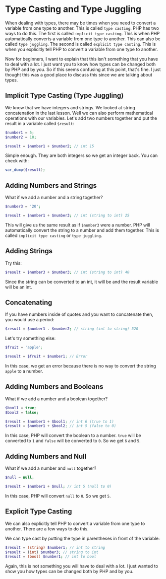 # Type Casting and Type Juggling

When dealing with types, there may be times when you need to convert a variable from one type to another. This is called `type casting`. PHP has two ways to do this. The first is called `implicit type casting`. This is when PHP automatically converts a variable from one type to another. This can also be called `type juggling`. The second is called `explicit type casting`. This is when you explicitly tell PHP to convert a variable from one type to another.

Now for beginners, I want to explain that this isn't something that you have to deal with a lot. I just want you to know how types can be changed both by PHP and by you. So if this seems confusing at this point, that's fine. I just thought this was a good place to discuss this since we are talking about types.

## Implicit Type Casting (Type Juggling)

We know that we have integers and strings. We looked at string concatenation in the last lesson. Well we can also perform mathematical operations with our variables. Let's add two numbers together and put the result in a variable called `$result`:

```php
$number1 = 5;
$number2 = 10;

$result = $number1 + $number2; // int 15
```

Simple enough. They are both integers so we get an integer back. You can check with:

```php
var_dump($result);
```

## Adding Numbers and Strings

What if we add a number and a string together?

```php
$number3 = '20';

$result = $number1 + $number3; // int (string to int) 25
```

This will give us the same result as if `$number3` were a number. PHP will automatically convert the string to a number and add them together. This is called `implicit type casting` or `type juggling`.

## Adding Strings

Try this:

```php
$result = $number3 + $number3; // int (string to int) 40
```

Since the string can be converted to an int, it will be and the result variable will be an int.

## Concatenating

If you have numbers inside of quotes and you want to concatenate then, you would use a period:

```php
$result = $number1 . $number2; // string (int to string) 520
```

Let's try something else:

```php
$fruit = 'apple';

$result = $fruit + $number1; // Error
```

In this case, we get an error because there is no way to convert the string `apple` to a number.

## Adding Numbers and Booleans

What if we add a number and a boolean together?

```php
$bool1 = true;
$bool2 = false;

$result = $number1 + $bool1; // int 6 (true to 1)
$result = $number1 + $bool2; // int 5 (false to 0)
```

In this case, PHP will convert the boolean to a number. `true` will be converted to `1` and `false` will be converted to `0`. So we get `6` and `5`.

## Adding Numbers and Null

What if we add a number and `null` together?

```php
$null = null;

$result = $number1 + $null; // int 5 (null to 0)
```

In this case, PHP will convert `null` to `0`. So we get `5`.

## Explicit Type Casting

We can also explicitly tell PHP to convert a variable from one type to another. There are a few ways to do this.

We can type cast by putting the type in parentheses in front of the variable:

```php
$result = (string) $number1; // int to string
$result = (int) $number3; // string to int
$result = (bool) $number1; // int to bool
```

Again, this is not something you will have to deal with a lot. I just wanted to show you how types can be changed both by PHP and by you.
